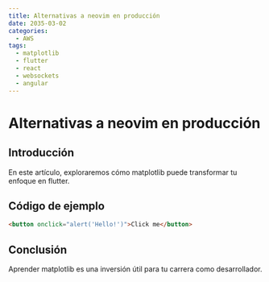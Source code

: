 ```yaml
---
title: Alternativas a neovim en producción
date: 2035-03-02
categories:
  - AWS
tags:
  - matplotlib
  - flutter
  - react
  - websockets
  - angular
---
```


# Alternativas a neovim en producción

## Introducción

En este artículo, exploraremos cómo matplotlib puede transformar tu enfoque en flutter.

## Código de ejemplo

```html
<button onclick="alert('Hello!')">Click me</button>
```

## Conclusión

Aprender matplotlib es una inversión útil para tu carrera como desarrollador.